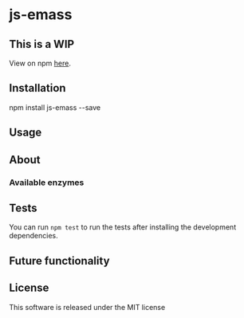 # js-emass

## This is a WIP

View on npm [here](https://www.npmjs.com/package/js-emass).


## Installation
npm install js-emass --save

## Usage


## About


### Available enzymes



## Tests
You can run `npm test` to run the tests after installing the development dependencies.

## Future functionality

## License
This software is released under the MIT license
